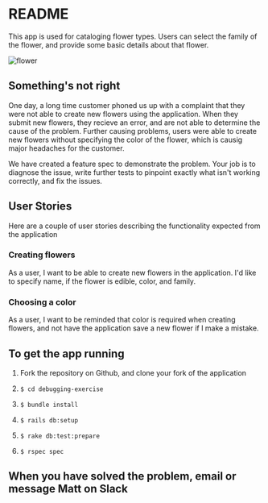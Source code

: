 # README

This app is used for cataloging flower types.  Users can select the family of the flower, and provide some basic details about that flower.

![flower](https://image.freepik.com/free-vector/coloured-flower-design_1284-1550.jpg)

## Something's not right

One day, a long time customer phoned us up with a complaint that they were not able to create new flowers using the application.  When they submit new flowers, they recieve an error, and are not able to determine the cause of the problem.  Further causing problems, users were able to create new flowers without specifying the color of the flower, which is causig major headaches for the customer.

We have created a feature spec to demonstrate the problem.  Your job is to diagnose the issue, write further tests to pinpoint exactly what isn't working correctly, and fix the issues.

## User Stories
Here are a couple of user stories describing the functionality expected from the application

### Creating flowers
As a user, I want to be able to create new flowers in the application.  I'd like to specify name, if the flower is edible, color, and family.

### Choosing a color
As a user, I want to be reminded that color is required when creating flowers, and not have the application save a new flower if I make a mistake.

## To get the app running

1) Fork the repository on Github, and clone your fork of the application

2) ```$ cd debugging-exercise```

3) ```$ bundle install```

4) ```$ rails db:setup```

5) ```$ rake db:test:prepare```

6) ```$ rspec spec```

## When you have solved the problem, email or message Matt on Slack
